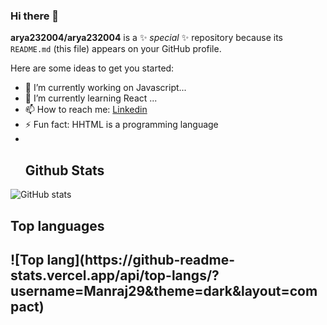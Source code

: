 ### Hi there 👋


**arya232004/arya232004** is a ✨ _special_ ✨ repository because its `README.md` (this file) appears on your GitHub profile.

Here are some ideas to get you started:

- 🔭 I’m currently working on Javascript...
- 🌱 I’m currently learning React ...
- 📫 How to reach me: <a href="https://www.linkedin.com/in/arya-nikale-6bb212191">Linkedin</a>
- ⚡ Fun fact: HHTML is a programming language
- <br>
  <h2>Github Stats</h2>

 
 ![GitHub stats](https://github-readme-stats.vercel.app/api?username=arya232004&show_icons=true&theme=dark)<br>

 <h2>Top languages<h2>
 ![Top lang](https://github-readme-stats.vercel.app/api/top-langs/?username=Manraj29&theme=dark&layout=compact)
 
